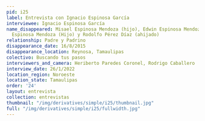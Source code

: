 ```yaml
---
pid: i25
label: Entrevista con Ignacio Espinosa García
interviewee: Ignacio Espinosa García
name_disappeared: Misael Espinosa Mendoza (hijo), Edwin Espinosa Mendoza (hijo), Ignacio
  Espinosa Mendoza (Hijo) y Rodolfo Pérez Díaz (ahijado)
relationship: Padre y Padrino
disappearance_date: 16/8/2015
disappearance_location: Reynosa, Tamaulipas
colectivo: Buscando tus pasos
interviewers_and_camera: Heriberto Paredes Coronel, Rodrigo Caballero
interview_date: 26/1/2022
location_region: Noroeste
location_state: Tamaulipas
order: '24'
layout: entrevista
collection: entrevistas
thumbnail: "/img/derivatives/simple/i25/thumbnail.jpg"
full: "/img/derivatives/simple/i25/fullwidth.jpg"
---
```

